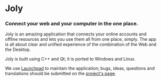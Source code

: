 # Joly
### Connect your web and your computer in the one place.
Joly is an amazing application that connects your online accounts and offline resources and lets you use them all from one place, simply. The app is all about clear and unified experience of the combination of the Web and the Desktop.

Joly is built using C++ and Qt; it is ported to Windows and Linux.

We use [Launchpad](https://launchpad.net) to maintain the application; bugs, ideas, questions and translations should be submitted on the [project's page](https://launchpad.net/jolyapp).
